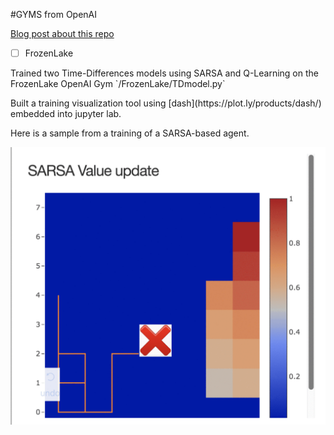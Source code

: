 #GYMS from OpenAI

[Blog post about this repo](http://www.lessand.ro/8/post)

- [ ] FrozenLake

<p>Trained two Time-Differences models using SARSA and Q-Learning on the FrozenLake OpenAI Gym `/FrozenLake/TDmodel.py`</p>
<p>Built a training visualization tool using [dash](https://plot.ly/products/dash/) embedded into jupyter lab.</p>
<p>Here is a sample from a training of a SARSA-based agent.</p>

![Alt Text](./FrozenLake/training.gif)
